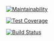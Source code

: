 [![Maintainability](https://api.codeclimate.com/v1/badges/494a680484727eb34440/maintainability)](https://codeclimate.com/github/kimpetertanui/Politico/maintainability)

[![Test Coverage](https://api.codeclimate.com/v1/badges/494a680484727eb34440/test_coverage)](https://codeclimate.com/github/kimpetertanui/Politico/test_coverage)

[![Build Status](https://travis-ci.org/kimpetertanui/Politico.svg?branch=develop)](https://travis-ci.org/kimpetertanui/Politico)
